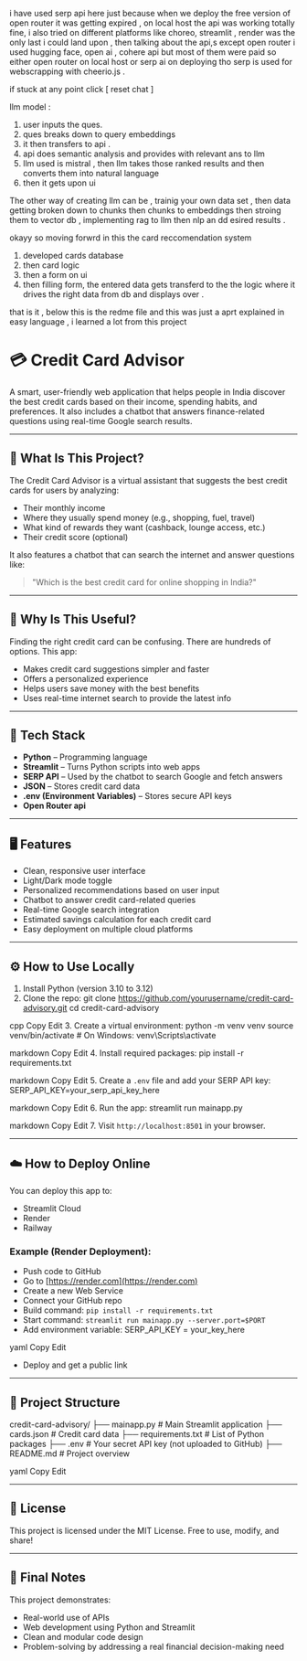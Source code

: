 i have used serp api here just because when we deploy the free version of open router it was getting expired , on local host the api was working totally fine, i also tried on different platforms like choreo, streamlit , render was the only last i could land upon , then talking about the api,s except open router i used hugging face, open ai , cohere api but most of them were paid so either open router on local host or serp ai on deploying tho serp is used for webscrapping with cheerio.js .

if stuck at any point click [ reset chat ] 

llm model : 
1. user inputs the ques.
2. ques breaks down to query embeddings
3. it then transfers to api .
4. api does semantic analysis and provides with relevant ans to llm
5. llm used is mistral , then llm takes those ranked results and then converts them into natural language
6. then it gets upon ui

The other way of creating llm can be , trainig your own data set , then data getting broken down to chunks then chunks to embeddings then stroing them to vector db , implementing rag to llm then nlp an dd esired results .

okayy so moving forwrd in this 
the card reccomendation system 

1. developed cards database
2. then card logic
3. then a form on ui
4. then filling form, the entered data gets transferd to the the logic where it drives the right data from db and displays over .

that is it , below this is the redme file and this was just a aprt explained in easy language , i learned  a lot from this project 




# 💳 Credit Card Advisor

A smart, user-friendly web application that helps people in India discover the best credit cards based on their income, spending habits, and preferences. It also includes a chatbot that answers finance-related questions using real-time Google search results.

---

## 📌 What Is This Project?

The Credit Card Advisor is a virtual assistant that suggests the best credit cards for users by analyzing:
- Their monthly income
- Where they usually spend money (e.g., shopping, fuel, travel)
- What kind of rewards they want (cashback, lounge access, etc.)
- Their credit score (optional)

It also features a chatbot that can search the internet and answer questions like:
> "Which is the best credit card for online shopping in India?"

---

## 💼 Why Is This Useful?

Finding the right credit card can be confusing. There are hundreds of options. This app:
- Makes credit card suggestions simpler and faster
- Offers a personalized experience
- Helps users save money with the best benefits
- Uses real-time internet search to provide the latest info

---

## 🧰 Tech Stack

- **Python** – Programming language
- **Streamlit** – Turns Python scripts into web apps
- **SERP API** – Used by the chatbot to search Google and fetch answers
- **JSON** – Stores credit card data
- **.env (Environment Variables)** – Stores secure API keys
- **Open Router api**

---

## 🖥 Features

- Clean, responsive user interface
- Light/Dark mode toggle
- Personalized recommendations based on user input
- Chatbot to answer credit card-related queries
- Real-time Google search integration
- Estimated savings calculation for each credit card
- Easy deployment on multiple cloud platforms

---

## ⚙️ How to Use Locally

1. Install Python (version 3.10 to 3.12)
2. Clone the repo:
git clone https://github.com/yourusername/credit-card-advisory.git
cd credit-card-advisory

cpp
Copy
Edit
3. Create a virtual environment:
python -m venv venv
source venv/bin/activate # On Windows: venv\Scripts\activate

markdown
Copy
Edit
4. Install required packages:
pip install -r requirements.txt

markdown
Copy
Edit
5. Create a `.env` file and add your SERP API key:
SERP_API_KEY=your_serp_api_key_here

markdown
Copy
Edit
6. Run the app:
streamlit run mainapp.py

markdown
Copy
Edit
7. Visit `http://localhost:8501` in your browser.

---

## ☁️ How to Deploy Online

You can deploy this app to:

- Streamlit Cloud
- Render
- Railway

### Example (Render Deployment):
- Push code to GitHub
- Go to [https://render.com](https://render.com)
- Create a new Web Service
- Connect your GitHub repo
- Build command: `pip install -r requirements.txt`
- Start command: `streamlit run mainapp.py --server.port=$PORT`
- Add environment variable:
SERP_API_KEY = your_key_here

yaml
Copy
Edit
- Deploy and get a public link

---

## 📁 Project Structure

credit-card-advisory/
├── mainapp.py # Main Streamlit application
├── cards.json # Credit card data
├── requirements.txt # List of Python packages
├── .env # Your secret API key (not uploaded to GitHub)
├── README.md # Project overview

yaml
Copy
Edit

---

## 📝 License

This project is licensed under the MIT License. Free to use, modify, and share!

---

## 🙌 Final Notes

This project demonstrates:
- Real-world use of APIs
- Web development using Python and Streamlit
- Clean and modular code design
- Problem-solving by addressing a real financial decision-making need


